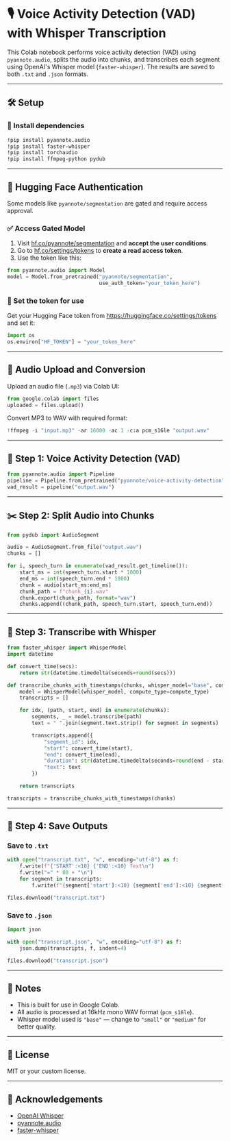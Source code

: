 # 🎙️ Voice Activity Detection (VAD) with Whisper Transcription

This Colab notebook performs voice activity detection (VAD) using `pyannote.audio`, splits the audio into chunks, and transcribes each segment using OpenAI's Whisper model (`faster-whisper`). The results are saved to both `.txt` and `.json` formats.

---

## 🛠️ Setup

### 🔧 Install dependencies
```bash
!pip install pyannote.audio
!pip install faster-whisper
!pip install torchaudio
!pip install ffmpeg-python pydub
```

---

## 🔐 Hugging Face Authentication

Some models like `pyannote/segmentation` are gated and require access approval.

### ✅ Access Gated Model
1. Visit [hf.co/pyannote/segmentation](https://huggingface.co/pyannote/segmentation) and **accept the user conditions**.
2. Go to [hf.co/settings/tokens](https://huggingface.co/settings/tokens) to **create a read access token**.
3. Use the token like this:
```python
from pyannote.audio import Model
model = Model.from_pretrained("pyannote/segmentation", 
                              use_auth_token="your_token_here")
```

### 🔐 Set the token for use
Get your Hugging Face token from https://huggingface.co/settings/tokens and set it:

```python
import os
os.environ["HF_TOKEN"] = "your_token_here"
```
---

## 🎵 Audio Upload and Conversion

Upload an audio file (`.mp3`) via Colab UI:

```python
from google.colab import files
uploaded = files.upload()
```

Convert MP3 to WAV with required format:

```python
!ffmpeg -i "input.mp3" -ar 16000 -ac 1 -c:a pcm_s16le "output.wav"
```

---

## 🧠 Step 1: Voice Activity Detection (VAD)

```python
from pyannote.audio import Pipeline
pipeline = Pipeline.from_pretrained("pyannote/voice-activity-detection", use_auth_token=os.getenv("HF_TOKEN"))
vad_result = pipeline("output.wav")
```

---

## ✂️ Step 2: Split Audio into Chunks

```python
from pydub import AudioSegment

audio = AudioSegment.from_file("output.wav")
chunks = []

for i, speech_turn in enumerate(vad_result.get_timeline()):
    start_ms = int(speech_turn.start * 1000)
    end_ms = int(speech_turn.end * 1000)
    chunk = audio[start_ms:end_ms]
    chunk_path = f"chunk_{i}.wav"
    chunk.export(chunk_path, format="wav")
    chunks.append((chunk_path, speech_turn.start, speech_turn.end))
```

---

## 📝 Step 3: Transcribe with Whisper

```python
from faster_whisper import WhisperModel
import datetime

def convert_time(secs):
    return str(datetime.timedelta(seconds=round(secs)))

def transcribe_chunks_with_timestamps(chunks, whisper_model="base", compute_type="float16"):
    model = WhisperModel(whisper_model, compute_type=compute_type)
    transcripts = []

    for idx, (path, start, end) in enumerate(chunks):
        segments, _ = model.transcribe(path)
        text = " ".join(segment.text.strip() for segment in segments)

        transcripts.append({
            "segment_id": idx,
            "start": convert_time(start),
            "end": convert_time(end),
            "duration": str(datetime.timedelta(seconds=round(end - start))),
            "text": text
        })

    return transcripts

transcripts = transcribe_chunks_with_timestamps(chunks)
```

---

## 💾 Step 4: Save Outputs

### Save to `.txt`
```python
with open("transcript.txt", "w", encoding="utf-8") as f:
    f.write(f"{'START':<10} {'END':<10} Text\n")
    f.write("=" * 80 + "\n")
    for segment in transcripts:
        f.write(f"{segment['start']:<10} {segment['end']:<10} {segment['text']}\n\n")

files.download("transcript.txt")
```

### Save to `.json`
```python
import json

with open("transcript.json", "w", encoding="utf-8") as f:
    json.dump(transcripts, f, indent=4)

files.download("transcript.json")
```

---

## 📌 Notes

- This is built for use in Google Colab.
- All audio is processed at 16kHz mono WAV format (`pcm_s16le`).
- Whisper model used is `"base"` — change to `"small"` or `"medium"` for better quality.

---

## 📄 License

MIT or your custom license.

---

## 🙏 Acknowledgements

- [OpenAI Whisper](https://github.com/openai/whisper)
- [pyannote.audio](https://github.com/pyannote/pyannote-audio)
- [faster-whisper](https://github.com/guillaumekln/faster-whisper)
